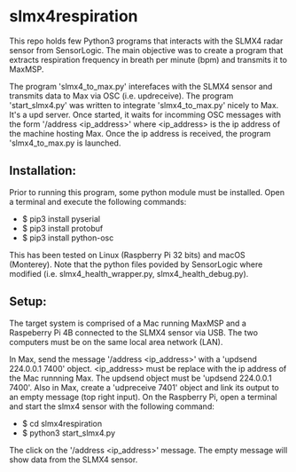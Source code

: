 # slmx4respiration

This repo holds few Python3 programs that interacts with the SLMX4 radar sensor from SensorLogic. 
The main objective was to create a program that extracts respiration frequency in breath per minute (bpm) and transmits it to MaxMSP.

The program 'slmx4_to_max.py' interefaces with the SLMX4 sensor and transmits data to Max via OSC (i.e. updreceive).
The program 'start_slmx4.py' was written to integrate 'slmx4_to_max.py' nicely to Max. It's a upd server. Once started, it waits for incomming OSC messages with the form '/address <ip_address>' where <ip_address> is the ip address of the machine hosting Max. Once the ip address is received, the program 'slmx4_to_max.py is launched. 

## Installation:
Prior to running this program, some python module must be installed. Open a terminal and execute the following commands:
  
  - $ pip3 install pyserial
  - $ pip3 install protobuf
  - $ pip3 install python-osc

This has been tested on Linux (Raspberry Pi 32 bits) and macOS (Monterey). Note that the python files povided by SensorLogic where modified (i.e. slmx4_health_wrapper.py, slmx4_health_debug.py).

## Setup:
The target system is comprised of a Mac running MaxMSP and a Raspeberry Pi 4B connected to the SLMX4 sensor via USB. The two computers must be on the same local area network (LAN). 

In Max, send the message '/address <ip_address>' with a 'updsend 224.0.0.1 7400' object. <ip_address> must be replace with the ip address of the Mac runnning Max. The updsend object must be 'updsend 224.0.0.1 7400'.
Also in Max, create a 'udpreceive 7401' object and link its output to an empty message (top right input). 
On the Raspberry Pi, open a terminal and start the slmx4 sensor with the following command:
  
  - $ cd slmx4respiration
  - $ python3 start_slmx4.py

The click on the '/address <ip_address>' message. The empty message will show data from the SLMX4 sensor.
